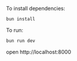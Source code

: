To install dependencies:
```sh
bun install
```

To run:
```sh
bun run dev
```

open http://localhost:8000
